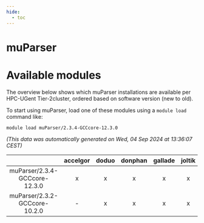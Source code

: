 ```yaml
---
hide:
  - toc
---
```


muParser
========

# Available modules


The overview below shows which muParser installations are available per HPC-UGent Tier-2cluster, ordered based on software version (new to old).

To start using muParser, load one of these modules using a `module load` command like:

```shell
module load muParser/2.3.4-GCCcore-12.3.0
```

*(This data was automatically generated on Wed, 04 Sep 2024 at 13:36:07 CEST)*  

| |accelgor|doduo|donphan|gallade|joltik|shinx|skitty|
| :---: | :---: | :---: | :---: | :---: | :---: | :---: | :---: |
|muParser/2.3.4-GCCcore-12.3.0|x|x|x|x|x|-|x|
|muParser/2.3.2-GCCcore-10.2.0|-|x|x|x|x|-|x|
